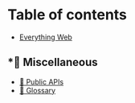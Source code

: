 # Table of contents

* [Everything Web](README.md)

## \*⃣ Miscellaneous <a href="#misc" id="misc"></a>

* [📯 Public APIs](misc/public-apis.md)
* [👾 Glossary](misc/glossary.md)
